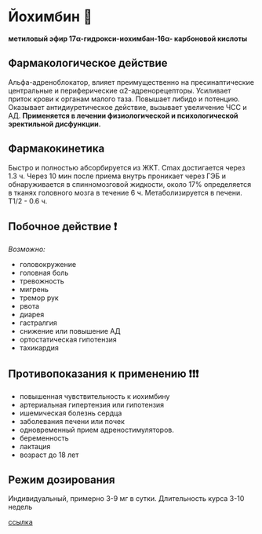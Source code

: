 # Йохимбин :dizzy:

**метиловый эфир 17α-гидрокси-иохимбан-16α-
карбоновой кислоты**

## Фармакологическое действие
Альфа-адреноблокатор, влияет преимущественно на пресинаптические центральные и периферические α2-адренорецепторы. Усиливает приток крови к органам малого таза. Повышает либидо и потенцию. Оказывает антидиуретическое действие, вызывает увеличение ЧСС и АД.
**Применяется в лечении физиологической и психологической эректильной дисфункции.**

## Фармакокинетика
Быстро и полностью абсорбируется из ЖКТ. Cmax достигается через 1.3 ч. Через 10 мин после приема внутрь проникает через ГЭБ и обнаруживается в спинномозговой жидкости, около 17% определяется в тканях головного мозга в течение 6 ч. Метаболизируется в печени. T1/2 - 0.6 ч.

## Побочное действие :exclamation:
*Возможно:* 
- головокружение
- головная боль
- тревожность
- мигрень
- тремор рук
- рвота
- диарея
- гастралгия
- снижение или повышение АД
- ортостатическая гипотензия
- тахикардия

## Противопоказания к применению :exclamation::exclamation::exclamation:
- повышенная чувствительность к иохимбину
- артериальная гипертензия или гипотензия
- ишемическая болезнь сердца
- заболевания печени или почек
- одновременный прием адреностимуляторов.
- беременность
- лактация
- возраст до 18 лет

## Режим дозирования
Индивидуальный, примерно 3-9 мг в сутки. Длительность курса 3-10 недель

[ссылка](https://energy-24.online/products/79)
